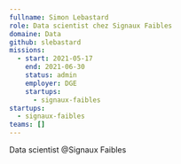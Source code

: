 ```yaml
---
fullname: Simon Lebastard
role: Data scientist chez Signaux Faibles
domaine: Data
github: slebastard
missions:
  - start: 2021-05-17
    end: 2021-06-30
    status: admin
    employer: DGE
    startups:
      - signaux-faibles
startups:
  - signaux-faibles
teams: []
---
```

Data scientist @Signaux Faibles